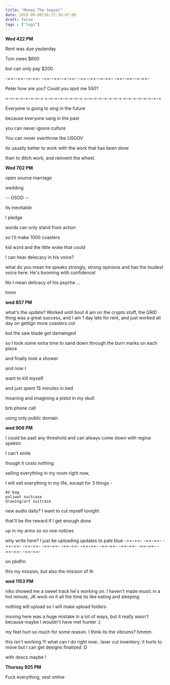 ```yaml
---
title: "Money The Sequel"
date: 2018-06-06T16:22:30-07:00
draft: false
tags : ["logs"]
---
```


**Wed 422 PM**

Rent was due yesterday

Tom owes $600

but can only pay $200

-==--==--=-==- -==--==--=-==- -==--==--=-==- -==--==--=-==-

Peter how are you? Could you spot me 550?

=-=-=-=-=-=-=-= =-=-=-=-=-=-=-= =-=-=-=-=-=-=-= =-=-=-=-=-=-=-=

Everyone is going to sing in the future

because everyone sang in the past


you can never ignore culture

You can never overthrow the USGOV

its usually better to work with the work that has been done

than to ditch work, and reinvent the wheel.



**Wed 702 PM**

open source marriage

wedding

-- OSOD --

its inevitable

I pledge  




words can only stand from action


so I'll make 1000 coasters



kid wzrd and the little woke that could



I can hear delecacy in his voice?

what do you mean he speaks strongly, strong opinions and has the loudest voice here. He's booming with confidence!

No I mean delicacy of his psyche ...

hmm

**wed 857 PM**

what's the update? Worked until bout 4 am on the crypto stuff, the GRID thing was a great success, and I am 1 day late for rent, and just worked all day on gettign more coasters cut

but the saw blade got damamged

so I took some extra time to sand down through the burn marks on each piece

and finally took a shower

and now I

want to kill myself

and just spent 15 minutes in bed

moaning and imagining a pistol in my skull

brb phone call   

using only public domain  


**wed 908 PM**

I could be past any threshold and can always come down with regina spektor

I can't smile

though it costs nothing

selling everything in my room right now,

I will sell everything in my life, except for 3 things -

```
AV bag
poliwat suitcase
drawing/art suitcase
```
new audio daily? I want to cut myself tonight

that'll be the reward if I get enough done

up in my arms so no one notices

why write here? I just be uploading updates to pale blue
-==-==- -==-==- -==-==- -==-==- -==-==- -==-==-
-==-==- -==-==- -==-==- -==-==- -==-==- -==-==-

on pbdfm



this my mission, but also the misison of th


**wed 1153 PM**

niko showed me a sweet track he's working on.
I haven't made music in a hot minute, JK work on it all the time its like eating and sleeping.

nothing will upload so I will make upload folders

moving here was a huge mistake in a lot of ways, but it really wasn't because maybe I wouldn't have met hunter :)


my feet hurt so much for some reason. I think its the vibrums? hmmm.

this isn't working !!! what can I do right now.. laser cut inventory, it hurts to move but I can get designs finalized :D

with descs maybe !

**Thursay 925 PM**


Fuck everything, vest online
